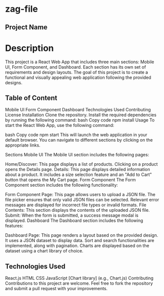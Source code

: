 # zag-file


## Project Name
# Description
This project is a React Web App that includes three main sections: Mobile UI, Form Component, and Dashboard. Each section has its own set of requirements and design layouts. The goal of this project is to create a functional and visually appealing web application following the provided designs.

## Table of Content
Mobile UI
Form Component
Dashboard
Technologies Used
Contributing
License
Installation
Clone the repository.
Install the required dependencies by running the following command:
bash
Copy code
npm install
Usage
To start the React Web App, use the following command:

bash
Copy code
npm start
This will launch the web application in your default browser. You can navigate to different sections by clicking on the appropriate links.

Sections
Mobile UI
The Mobile UI section includes the following pages:

Home/Discover: This page displays a list of products. Clicking on a product opens the Details page.
Details: This page displays detailed information about a product. It includes a size selection feature and an "Add to Cart" button that opens the My Cart page.
Form Component
The Form Component section includes the following functionality:

Form Component Page: This page allows users to upload a JSON file. The file picker ensures that only valid JSON files can be selected. Relevant error messages are displayed for incorrect file types or invalid formats.
File Contents: This section displays the contents of the uploaded JSON file.
Submit: When the form is submitted, a success message modal is displayed.
Dashboard
The Dashboard section includes the following features:

Dashboard Page: This page renders a layout based on the provided design. It uses a JSON dataset to display data. Sort and search functionalities are implemented, along with pagination. Charts are displayed based on the dataset using a chart library of choice.

## Technologies Used
React.js
HTML
CSS
JavaScript
[Chart library] (e.g., Chart.js)
Contributing
Contributions to this project are welcome. Feel free to fork the repository and submit a pull request with your improvements.
